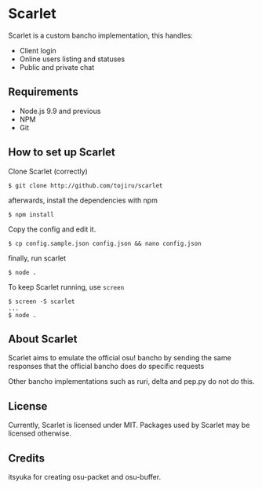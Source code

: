 # Scarlet
Scarlet is a custom bancho implementation, this handles:
- Client login
- Online users listing and statuses
- Public and private chat

## Requirements
- Node.js 9.9 and previous
- NPM
- Git

## How to set up Scarlet
Clone Scarlet (correctly)
```
$ git clone http://github.com/tojiru/scarlet
```
afterwards, install the dependencies with npm
```
$ npm install
```
Copy the config and edit it.
```
$ cp config.sample.json config.json && nano config.json
```
finally, run scarlet
```
$ node .
```
To keep Scarlet running, use `screen`
```
$ screen -S scarlet
...
$ node .
```

## About Scarlet
Scarlet aims to emulate the official osu! bancho by sending the same responses that the official bancho does do specific requests

Other bancho implementations such as ruri, delta and pep.py do not do this.

## License
Currently, Scarlet is licensed under MIT. Packages used by Scarlet may be licensed otherwise.

## Credits
itsyuka for creating osu-packet and osu-buffer.
